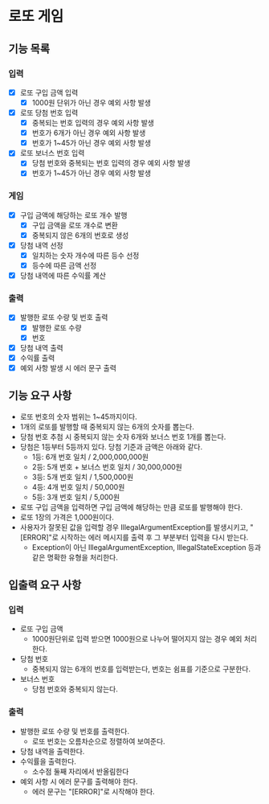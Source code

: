 # 로또 게임

## 기능 목록

### 입력

- [x] 로또 구입 금액 입력
    - [x] 1000원 단위가 아닌 경우 예외 사항 발생
- [x] 로또 당첨 번호 입력
    - [x] 중복되는 번호 입력의 경우 예외 사항 발생
    - [x] 번호가 6개가 아닌 경우 예외 사항 발생
    - [x] 번호가 1~45가 아닌 경우 예외 사항 발생
- [x] 로또 보너스 번호 입력
    - [x] 당첨 번호와 중복되는 번호 입력의 경우 예외 사항 발생
    - [x] 번호가 1~45가 아닌 경우 예외 사항 발생

### 게임

- [x] 구입 금액에 해당하는 로또 개수 발행
    - [x] 구입 금액을 로또 개수로 변환
    - [x] 중복되지 않은 6개의 번호로 생성
- [x] 당첨 내역 선정
    - [x] 일치하는 숫자 개수에 따른 등수 선정
    - [x] 등수에 따른 금액 선정
- [x] 당첨 내역에 따른 수익률 계산

### 출력

- [x] 발행한 로또 수량 및 번호 출력
    - [x] 발행한 로또 수량
    - [x] 번호
- [x] 당첨 내역 출력
- [x] 수익률 출력
- [x] 예외 사항 발생 시 에러 문구 출력

## 기능 요구 사항

- 로또 번호의 숫자 범위는 1~45까지이다.
- 1개의 로또를 발행할 때 중복되지 않는 6개의 숫자를 뽑는다.
- 당첨 번호 추첨 시 중복되지 않는 숫자 6개와 보너스 번호 1개를 뽑는다.
- 당첨은 1등부터 5등까지 있다. 당첨 기준과 금액은 아래와 같다.
    - 1등: 6개 번호 일치 / 2,000,000,000원
    - 2등: 5개 번호 + 보너스 번호 일치 / 30,000,000원
    - 3등: 5개 번호 일치 / 1,500,000원
    - 4등: 4개 번호 일치 / 50,000원
    - 5등: 3개 번호 일치 / 5,000원
- 로또 구입 금액을 입력하면 구입 금액에 해당하는 만큼 로또를 발행해야 한다.
- 로또 1장의 가격은 1,000원이다.
- 사용자가 잘못된 값을 입력할 경우 IllegalArgumentException를 발생시키고, "[ERROR]"로 시작하는 에러 메시지를 출력 후 그 부분부터 입력을 다시 받는다.
    - Exception이 아닌 IllegalArgumentException, IllegalStateException 등과 같은 명확한 유형을 처리한다.

## 입출력 요구 사항

### 입력

- 로또 구입 금액
    - 1000원단위로 입력 받으면 1000원으로 나누어 떨어지지 않는 경우 예외 처리한다.
- 당첨 번호
    - 중복되지 않는 6개의 번호를 입력받는다, 번호는 쉼표를 기준으로 구분한다.
- 보너스 번호
    - 당첨 번호와 중복되지 않는다.

### 출력

- 발행한 로또 수량 및 번호를 출력한다.
    - 로또 번호는 오름차순으로 정렬하여 보여준다.
- 당첨 내역을 출력한다.
- 수익률을 출력한다.
    - 소수점 둘째 자리에서 반올림한다
- 예외 사항 시 에러 문구를 출력해야 한다.
    - 에러 문구는 "[ERROR]"로 시작해야 한다.